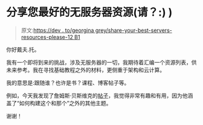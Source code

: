 # 分享您最好的无服务器资源(请？:) )

> 原文:[https://dev . to/georgina grey/share-your-best-servers-resources-please-12 B1](https://dev.to/georginagrey/share-your-best-serverless-resources-please-12b1)

你好戴夫.托。

我有一个即将到来的挑战，涉及无服务器的一切，我期待着汇编一个资源列表，供未来参考。我在寻找基础教程之外的材料，更侧重于架构和云计算。

我的意思是:跟随谁？也许是书？课程、博客帖子等。

例如，今天我发现了詹姆斯·贝斯维克的[帖子](https://medium.com/@jbesw)，我觉得非常有趣和有用，因为他涵盖了“如何构建这个和那个”之外的其他主题。

谢谢！